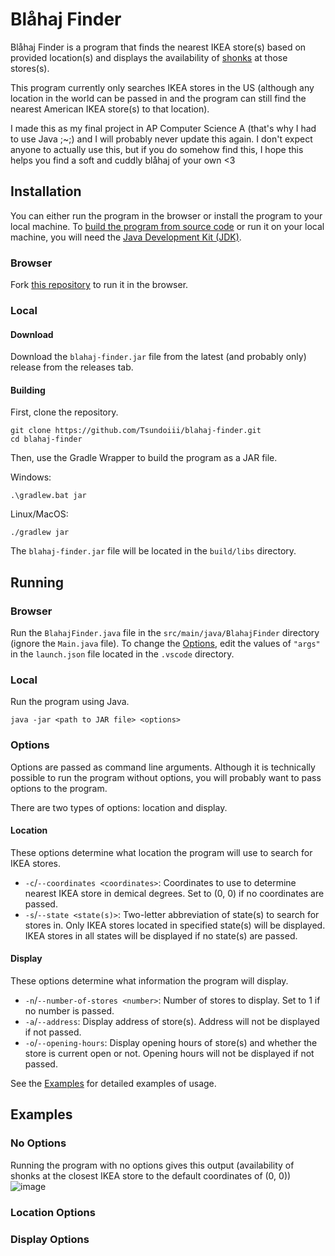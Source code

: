 # Blåhaj Finder
Blåhaj Finder is a program that finds the nearest IKEA store(s) based on provided location(s) and displays the availability of [shonks](https://www.ikea.com/us/en/p/blahaj-soft-toy-shark-90373590/) at those stores(s).

This program currently only searches IKEA stores in the US (although any location in the world can be passed in and the program can still find the nearest American IKEA store(s) to that location).

I made this as my final project in AP Computer Science A (that's why I had to use Java ;~;) and I will probably never update this again. I don't expect anyone to actually use this, but if you do somehow find this, I hope this helps you find a soft and cuddly blåhaj of your own <3
## Installation
You can either run the program in the browser or install the program to your local machine. To [build the program from source code](#building) or run it on your local machine, you will need the [Java Development Kit (JDK)](https://www.oracle.com/java/technologies/downloads/).
### Browser
Fork [this repository](https://app.codingrooms.com/w/bYrxX4yc2GWI) to run it in the browser.
### Local
#### Download
Download the `blahaj-finder.jar` file from the latest (and probably only) release from the releases tab.
#### Building
First, clone the repository.
```
git clone https://github.com/Tsundoiii/blahaj-finder.git
cd blahaj-finder
```
Then, use the Gradle Wrapper to build the program as a JAR file.

Windows:
```
.\gradlew.bat jar
```

Linux/MacOS:
```
./gradlew jar
```

The `blahaj-finder.jar` file will be located in the `build/libs` directory.
## Running
### Browser
Run the `BlahajFinder.java` file in the `src/main/java/BlahajFinder` directory (ignore the `Main.java` file). To change the [Options](#options), edit the values of `"args"` in the `launch.json` file located in the `.vscode` directory.

### Local
Run the program using Java.
```
java -jar <path to JAR file> <options>
```
### Options
Options are passed as command line arguments. Although it is technically possible to run the program without options, you will probably want to pass options to the program.

There are two types of options: location and display.
#### Location
These options determine what location the program will use to search for  IKEA stores.
- `-c`/`--coordinates <coordinates>`: Coordinates to use to determine nearest IKEA store in demical degrees. Set to (0, 0) if no coordinates are passed.
- `-s`/`--state <state(s)>`: Two-letter abbreviation of state(s) to search for stores in. Only IKEA stores located in specified state(s) will be displayed. IKEA stores in all states will be displayed if no state(s) are passed.

#### Display
These options determine what information the program will display.
- `-n`/`--number-of-stores <number>`: Number of stores to display. Set to 1 if no number is passed.
- `-a`/`--address`: Display address of store(s). Address will not be displayed if not passed.
- `-o`/`--opening-hours`: Display opening hours of store(s) and whether the store is current open or not. Opening hours will not be displayed if not passed.

See the [Examples](#Examples) for detailed examples of usage.
## Examples
### No Options
Running the program with no options gives this output (availability of shonks at the closest IKEA store to the default coordinates of (0, 0))
![image](https://github.com/Tsundoiii/blahaj-finder/assets/91398247/19351e50-b626-4e84-b8e0-653b55e47f44)

### Location Options
### Display Options
